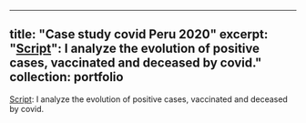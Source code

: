
---
title: "Case study covid Peru 2020"
excerpt: "[Script](https://github.com/ursulacotrina/Proyectos/blob/main/Analisis_salud_pandemia.ipynb)": I analyze the evolution of positive cases, vaccinated and deceased by covid."
collection: portfolio
---

[Script](https://github.com/ursulacotrina/Proyectos/blob/main/Analisis_salud_pandemia.ipynb): I analyze the evolution of positive cases, vaccinated and deceased by covid.

